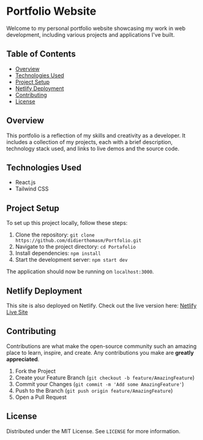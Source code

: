 # Portfolio Website

Welcome to my personal portfolio website showcasing my work in web development,
including various projects and applications I've built.

## Table of Contents

- [Overview](#overview)
- [Technologies Used](#technologies-used)
- [Project Setup](#project-setup)
- [Netlify Deployment](#netlify-deployment)
- [Contributing](#contributing)
- [License](#license)

## Overview

This portfolio is a reflection of my skills and creativity as a developer.
It includes a collection of my projects, each with a brief description,
technology stack used, and links to live demos and the source code.

## Technologies Used

- React.js
- Tailwind CSS

## Project Setup

To set up this project locally, follow these steps:

1. Clone the repository:
   `git clone https://github.com/didierthomasm/Portfolio.git`
2. Navigate to the project directory:
   `cd Portafolio`
3. Install dependencies:
   `npm install`
4. Start the development server:
   `npm start dev`

The application should now be running on `localhost:3000`.

## Netlify Deployment

This site is also deployed on Netlify. Check out the live version here:
[Netlify Live Site](https://didierportfolio.netlify.app/)

## Contributing

Contributions are what make the open-source community such an amazing place to learn, inspire, and create. Any contributions you make are **greatly appreciated**.

1. Fork the Project
2. Create your Feature Branch (`git checkout -b feature/AmazingFeature`)
3. Commit your Changes (`git commit -m 'Add some AmazingFeature'`)
4. Push to the Branch (`git push origin feature/AmazingFeature`)
5. Open a Pull Request

## License

Distributed under the MIT License. See `LICENSE` for more information.
